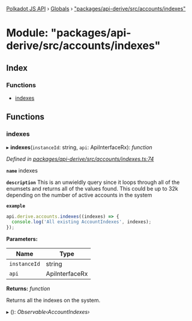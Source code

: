 [Polkadot JS API](../README.md) › [Globals](../globals.md) › ["packages/api-derive/src/accounts/indexes"](_packages_api_derive_src_accounts_indexes_.md)

# Module: "packages/api-derive/src/accounts/indexes"

## Index

### Functions

* [indexes](_packages_api_derive_src_accounts_indexes_.md#indexes)

## Functions

###  indexes

▸ **indexes**(`instanceId`: string, `api`: ApiInterfaceRx): *function*

*Defined in [packages/api-derive/src/accounts/indexes.ts:74](https://github.com/polkadot-js/api/blob/41f1d8f36/packages/api-derive/src/accounts/indexes.ts#L74)*

**`name`** indexes

**`description`** This is an unwieldly query since it loops through
all of the enumsets and returns all of the values found. This could be up to 32k depending
on the number of active accounts in the system

**`example`** 
<BR>

```javascript
api.derive.accounts.indexes((indexes) => {
  console.log('All existing AccountIndexes', indexes);
});
```

**Parameters:**

Name | Type |
------ | ------ |
`instanceId` | string |
`api` | ApiInterfaceRx |

**Returns:** *function*

Returns all the indexes on the system.

▸ (): *Observable‹AccountIndexes›*
